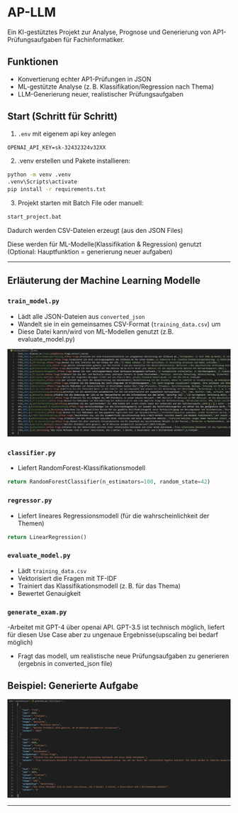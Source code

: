 
# AP-LLM 
Ein KI-gestütztes Projekt zur Analyse, Prognose und Generierung von AP1-Prüfungsaufgaben für Fachinformatiker.

## Funktionen
- Konvertierung echter AP1-Prüfungen in JSON
- ML-gestützte Analyse (z. B. Klassifikation/Regression nach Thema)
- LLM-Generierung neuer, realistischer Prüfungsaufgaben



## Start (Schritt für Schritt)
1. `.env` mit eigenem api key anlegen
```env
OPENAI_API_KEY=sk-32432324v32XX
```

2. .venv erstellen und Pakete installieren:
```bash
python -m venv .venv
.venv\Scripts\activate
pip install -r requirements.txt
```

3. Projekt starten mit Batch File oder manuell:
```bash
start_project.bat
```
Dadurch werden CSV-Dateien erzeugt (aus den JSON Files)

Diese werden für ML-Modelle(Klassifikation & Regression) genutzt
(Optional: Hauptfunktion = generierung neuer aufgaben)

---

## Erläuterung der Machine Learning Modelle

### `train_model.py` 
- Lädt alle JSON-Dateien aus `converted_json`
- Wandelt sie in ein gemeinsames CSV-Format (`training_data.csv`) um
- Diese Datei kann/wird von ML-Modellen genutzt (z.B. evaluate_model.py)

![visualisierung der training daten](bilder/trainingdata.png)


### `classifier.py`
- Liefert RandomForest-Klassifikationsmodell
```python
return RandomForestClassifier(n_estimators=100, random_state=42)
```

### `regressor.py`
- Liefert lineares Regressionsmodell (für die wahrscheinlichkeit der Themen)
```python
return LinearRegression()
```

### `evaluate_model.py`
- Lädt `training_data.csv`
- Vektorisiert die Fragen mit TF-IDF
- Trainiert das Klassifikationsmodell (z. B. für das Thema) 
- Bewertet Genauigkeit

### `generate_exam.py`
-Arbeitet mit GPT-4 über openai API. GPT-3.5 ist technisch möglich, liefert für diesen Use Case aber zu ungenaue Ergebnisse(upscaling bei bedarf möglich)
- Fragt das modell, um realistische neue Prüfungsaufgaben zu generieren (ergebnis in converted_json file) 

## Beispiel: Generierte Aufgabe 

![visualisierung der training daten](bilder/generierteAufgaben.png) 


---

